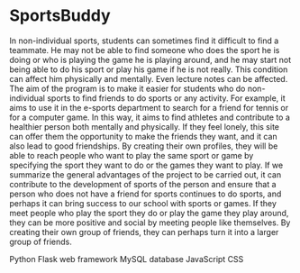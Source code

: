 # SportsBuddy
In non-individual sports, students can sometimes find it difficult to find a teammate. He may not be able to find someone who does the sport he is doing or who is playing the game he is playing around, and he may start not being able to do his sport or play his game if he is not really. This condition can affect him physically and mentally. Even lecture notes can be affected. The aim of the program is to make it easier for students who do non-individual sports to find friends to do sports or any activity. For example, it aims to use it in the e-sports department to search for a friend for tennis or for a computer game. In this way, it aims to find athletes and contribute to a healthier person both mentally and physically. If they feel lonely, this site can offer them the opportunity to make the friends they want, and it can also lead to good friendships. By creating their own profiles, they will be able to reach people who want to play the same sport or game by specifying the sport they want to do or the games they want to play. If we summarize the general advantages of the project to be carried out, it can contribute to the development of sports of the person and ensure that a person who does not have a friend for sports continues to do sports, and perhaps it can bring success to our school with sports or games. If they meet people who play the sport they do or play the game they play around, they can be more positive and social by meeting people like themselves. By creating their own group of friends, they can perhaps turn it into a larger group of friends.

Python
Flask web framework
MySQL database
JavaScript
CSS
